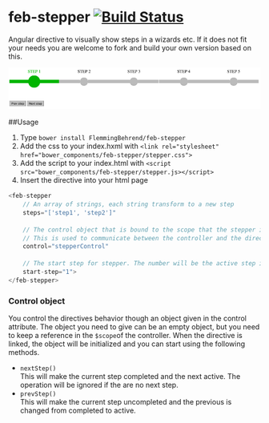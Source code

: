 # feb-stepper [![Build Status](https://travis-ci.org/FlemmingBehrend/feb-stepper.svg)](https://travis-ci.org/FlemmingBehrend/feb-stepper)
Angular directive to visually show steps in a wizards etc. If it does not fit your needs you are welcome to fork and build your own version based on this.

![](stepper.gif)

##Usage
1. Type `bower install FlemmingBehrend/feb-stepper`
2. Add the css to your index.hxml with `<link rel="stylesheet" href="bower_components/feb-stepper/stepper.css">`
3. Add the script to your index.html with `<script src="bower_components/feb-stepper/stepper.js></script>`
4. Insert the directive into your html page  
```javascript
<feb-stepper 
    // An array of strings, each string transform to a new step
    steps="['step1', 'step2']" 
    
    // The control object that is bound to the scope that the stepper is added
    // This is used to communicate between the controller and the directive (two ways)
    control="stepperControl"
    
    // The start step for stepper. The number will be the active step in the array of steps
    start-step="1">
</feb-stepper>
```
### Control object
You control the directives behavior though an object given in the control attribute. The object you need to give can be an empty object, but you need to keep a reference in the `$scope`of the controller. When the directive is linked, the object will be initialized and you can start using the following methods.  

* `nextStep()`  
This will make the current step completed and the next active. The operation will be ignored if the are no next step.
* `prevStep()`  
This will make the current step uncompleted and the previous is changed from completed to active.
